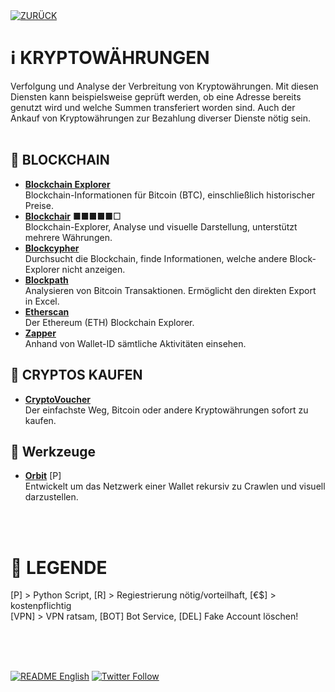 <div align="left">
  <a href="https://github.com/ot2i7ba/OSINT/blob/main/de/"><img alt="ZURÜCK" src="https://img.shields.io/badge/ZURÜCK-lightgrey.svg?style=for-the-badge"></a>
</div>

# ℹ️ KRYPTOWÄHRUNGEN
Verfolgung und Analyse der Verbreitung von Kryptowährungen. Mit diesen Diensten kann beispielsweise geprüft werden, ob eine Adresse bereits genutzt wird und welche Summen transferiert worden sind. Auch der Ankauf von Kryptowährungen zur Bezahlung diverser Dienste nötig sein.<br/><br/>

## 📑 BLOCKCHAIN
- **[Blockchain Explorer](https://www.blockchain.com/explorer/ "Blockchain Explorer")**<br/>
Blockchain-Informationen für Bitcoin (BTC), einschließlich historischer Preise.
- **[Blockchair](https://blockchair.com/ "Blockchair")** ■■■■■□<br/>
Blockchain-Explorer, Analyse und visuelle Darstellung, unterstützt mehrere Währungen.
- **[Blockcypher](https://blockcypher.herokuapp.com/ "Blockcypher")**<br/>
Durchsucht die Blockchain, finde Informationen, welche andere Block-Explorer nicht anzeigen.
- **[Blockpath](https://blockpath.com/ "Blockpath")**<br/>
Analysieren von Bitcoin Transaktionen. Ermöglicht den direkten Export in Excel.
- **[Etherscan](https://etherscan.io/ "Etherscan")**<br/>
Der Ethereum (ETH) Blockchain Explorer.
- **[Zapper](https://zapper.fi/de "Zapper")**<br/>
Anhand von Wallet-ID sämtliche Aktivitäten einsehen.

## 📑 CRYPTOS KAUFEN
- **[CryptoVoucher](https://cryptovoucher.io/ "CryptoVoucher")**<br/>
Der einfachste Weg, Bitcoin oder andere Kryptowährungen sofort zu kaufen.

## 📑 Werkzeuge
- **[Orbit](https://github.com/s0md3v/Orbit "Orbit")** [P]<br/>
Entwickelt um das Netzwerk einer Wallet rekursiv zu Crawlen und visuell darzustellen.

<br/><br/>
# 📌 LEGENDE
[P] > Python Script, [R] > Regiestrierung nötig/vorteilhaft, [€$] > kostenpflichtig<br/>[VPN] > VPN ratsam, [BOT] Bot Service, [DEL] Fake Account löschen!<br/><br/>

<br/><br/>
<div align="left">
  <a href="https://github.com/ot2i7ba/OSINT/blob/main/en/README.md"><img alt="README English" src="https://img.shields.io/badge/README-English-lightgrey.svg?style=for-the-badge"></a>
  <a href="https://twitter.com/intent/follow?screen_name=ot2i7ba"><img alt="Twitter Follow" src="https://img.shields.io/twitter/follow/ot2i7ba?logo=twitter&logoColor=white&style=for-the-badge"></a>
</div>
